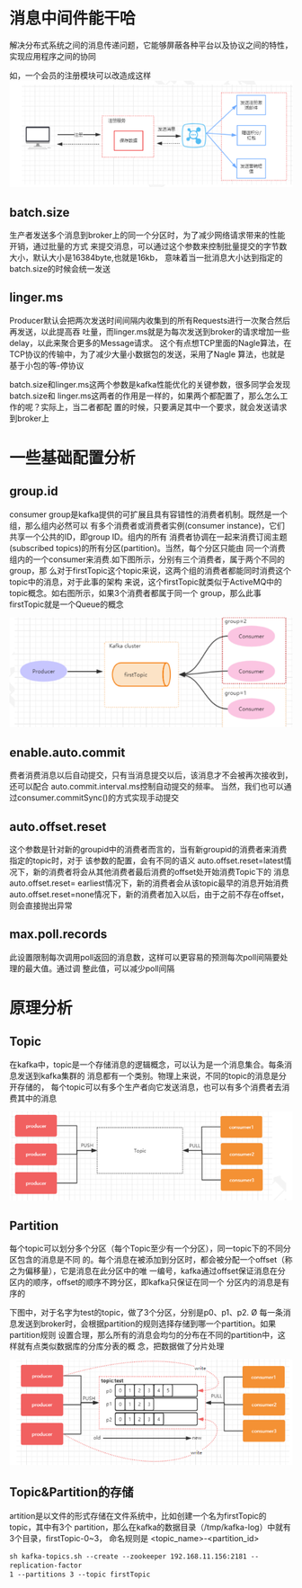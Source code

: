 # 消息中间件能干哈

解决分布式系统之间的消息传递问题，它能够屏蔽各种平台以及协议之间的特性，实现应用程序之间的协同

如，一个会员的注册模块可以改造成这样
![image.png](./assets/1678616699318-image.png)

## batch.size

生产者发送多个消息到broker上的同一个分区时，为了减少网络请求带来的性能开销，通过批量的方式
来提交消息，可以通过这个参数来控制批量提交的字节数大小，默认大小是16384byte,也就是16kb，
意味着当一批消息大小达到指定的batch.size的时候会统一发送

## linger.ms

Producer默认会把两次发送时间间隔内收集到的所有Requests进行一次聚合然后再发送，以此提高吞
吐量，而linger.ms就是为每次发送到broker的请求增加一些delay，以此来聚合更多的Message请求。
这个有点想TCP里面的Nagle算法，在TCP协议的传输中，为了减少大量小数据包的发送，采用了Nagle
算法，也就是基于小包的等-停协议

batch.size和linger.ms这两个参数是kafka性能优化的关键参数，很多同学会发现batch.size和
linger.ms这两者的作用是一样的，如果两个都配置了，那么怎么工作的呢？实际上，当二者都配
置的时候，只要满足其中一个要求，就会发送请求到broker上

# 一些基础配置分析

## group.id

consumer group是kafka提供的可扩展且具有容错性的消费者机制。既然是一个组，那么组内必然可以
有多个消费者或消费者实例(consumer instance)，它们共享一个公共的ID，即group ID。组内的所有
消费者协调在一起来消费订阅主题(subscribed topics)的所有分区(partition)。当然，每个分区只能由
同一个消费组内的一个consumer来消费.如下图所示，分别有三个消费者，属于两个不同的group，那
么对于firstTopic这个topic来说，这两个组的消费者都能同时消费这个topic中的消息，对于此事的架构
来说，这个firstTopic就类似于ActiveMQ中的topic概念。如右图所示，如果3个消费者都属于同一个
group，那么此事firstTopic就是一个Queue的概念

![image.png](./assets/1678795761107-image.png)

## enable.auto.commit

费者消费消息以后自动提交，只有当消息提交以后，该消息才不会被再次接收到，还可以配合
auto.commit.interval.ms控制自动提交的频率。
当然，我们也可以通过consumer.commitSync()的方式实现手动提交

## auto.offset.reset

这个参数是针对新的groupid中的消费者而言的，当有新groupid的消费者来消费指定的topic时，对于
该参数的配置，会有不同的语义
auto.offset.reset=latest情况下，新的消费者将会从其他消费者最后消费的offset处开始消费Topic下的
消息
auto.offset.reset= earliest情况下，新的消费者会从该topic最早的消息开始消费
auto.offset.reset=none情况下，新的消费者加入以后，由于之前不存在offset，则会直接抛出异常

## max.poll.records

此设置限制每次调用poll返回的消息数，这样可以更容易的预测每次poll间隔要处理的最大值。通过调
整此值，可以减少poll间隔

# 原理分析

## Topic

在kafka中，topic是一个存储消息的逻辑概念，可以认为是一个消息集合。每条消息发送到kafka集群的
消息都有一个类别。物理上来说，不同的topic的消息是分开存储的，
每个topic可以有多个生产者向它发送消息，也可以有多个消费者去消费其中的消息

![image.png](./assets/1678798271275-image.png)

## Partition

每个topic可以划分多个分区（每个Topic至少有一个分区），同一topic下的不同分区包含的消息是不同
的。每个消息在被添加到分区时，都会被分配一个offset（称之为偏移量），它是消息在此分区中的唯
一编号，kafka通过offset保证消息在分区内的顺序，offset的顺序不跨分区，即kafka只保证在同一个
分区内的消息是有序的

下图中，对于名字为test的topic，做了3个分区，分别是p0、p1、p2.
Ø 每一条消息发送到broker时，会根据partition的规则选择存储到哪一个partition。如果partition规则
设置合理，那么所有的消息会均匀的分布在不同的partition中，这样就有点类似数据库的分库分表的概
念，把数据做了分片处理

![image.png](./assets/1678798360660-image.png)

## Topic&Partition的存储

artition是以文件的形式存储在文件系统中，比如创建一个名为firstTopic的topic，其中有3个
partition，那么在kafka的数据目录（/tmp/kafka-log）中就有3个目录，firstTopic-0~3， 命名规则是
<topic_name>-<partition_id>

```
sh kafka-topics.sh --create --zookeeper 192.168.11.156:2181 --replication-factor
1 --partitions 3 --topic firstTopic
```



